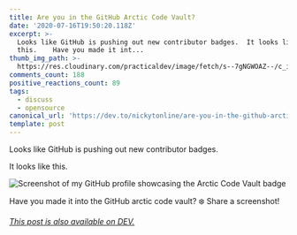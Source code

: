 ```yaml
---
title: Are you in the GitHub Arctic Code Vault?
date: '2020-07-16T19:50:20.118Z'
excerpt: >-
  Looks like GitHub is pushing out new contributor badges.  It looks like
  this.    Have you made it int...
thumb_img_path: >-
  https://res.cloudinary.com/practicaldev/image/fetch/s--7gNGWOAZ--/c_imagga_scale,f_auto,fl_progressive,h_420,q_auto,w_1000/https://dev-to-uploads.s3.amazonaws.com/i/2q3kjdxcp1wpwfof9yh7.png
comments_count: 188
positive_reactions_count: 89
tags:
  - discuss
  - opensource
canonical_url: 'https://dev.to/nickytonline/are-you-in-the-github-arctic-code-vault-n86'
template: post
---
```

Looks like GitHub is pushing out new contributor badges.

It looks like this.

![Screenshot of my GitHub profile showcasing the Arctic Code Vault badge](https://dev-to-uploads.s3.amazonaws.com/i/hqv40hx958gudce6dgdx.png)


Have you made it into the GitHub arctic code vault? ❄️ Share a screenshot!



*[This post is also available on DEV.](https://dev.to/nickytonline/are-you-in-the-github-arctic-code-vault-n86)*


<script>
const parent = document.getElementsByTagName('head')[0];
const script = document.createElement('script');
script.type = 'text/javascript';
script.src = 'https://cdnjs.cloudflare.com/ajax/libs/iframe-resizer/4.1.1/iframeResizer.min.js';
script.charset = 'utf-8';
script.onload = function() {
    window.iFrameResize({}, '.liquidTag');
};
parent.appendChild(script);
</script>    
